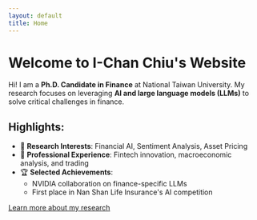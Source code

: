 ```yaml
---
layout: default
title: Home
---
```

# Welcome to I-Chan Chiu's Website

Hi! I am a **Ph.D. Candidate in Finance** at National Taiwan University. My research focuses on leveraging **AI and large language models (LLMs)** to solve critical challenges in finance. 

## Highlights:
- 📘 **Research Interests**: Financial AI, Sentiment Analysis, Asset Pricing
- 💼 **Professional Experience**: Fintech innovation, macroeconomic analysis, and trading
- 🏆 **Selected Achievements**:
    - NVIDIA collaboration on finance-specific LLMs
    - First place in Nan Shan Life Insurance's AI competition

[Learn more about my research](research.md)
